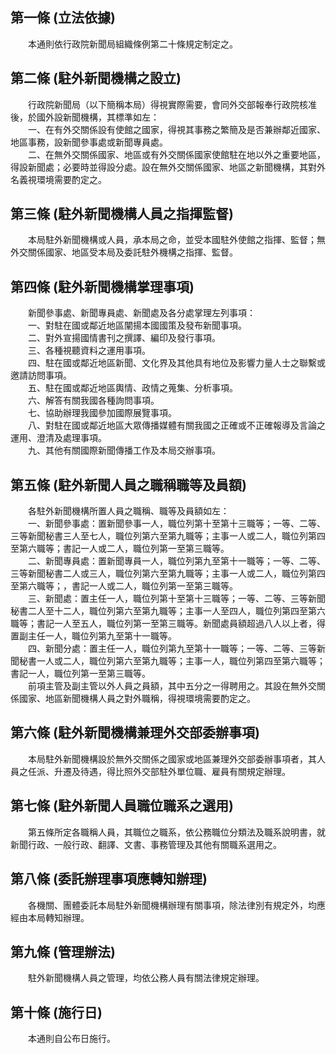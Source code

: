 第一條 (立法依據)
-----------------
　　本通則依行政院新聞局組織條例第二十條規定制定之。  


第二條 (駐外新聞機構之設立)
---------------------------
　　行政院新聞局（以下簡稱本局）得視實際需要，會同外交部報奉行政院核准後，於國外設新聞機構，其標準如左：  
　　一、在有外交關係設有使館之國家，得視其事務之繁簡及是否兼辦鄰近國家、地區事務，設新聞參事處或新聞專員處。  
　　二、在無外交關係國家、地區或有外交關係國家使館駐在地以外之重要地區，得設新聞處；必要時並得設分處。設在無外交關係國家、地區之新聞機構，其對外名義視環境需要酌定之。  


第三條 (駐外新聞機構人員之指揮監督)
-----------------------------------
　　本局駐外新聞機構或人員，承本局之命，並受本國駐外使館之指揮、監督；無外交關係國家、地區受本局及委託駐外機構之指揮、監督。  


第四條 (駐外新聞機構掌理事項)
-----------------------------
　　新聞參事處、新聞專員處、新聞處及各分處掌理左列事項：  
　　一、對駐在國或鄰近地區闡揚本國國策及發布新聞事項。  
　　二、對外宣揚國情書刊之撰譯、編印及發行事項。  
　　三、各種視聽資料之運用事項。  
　　四、駐在國或鄰近地區新聞、文化界及其他具有地位及影響力量人士之聯繫或邀請訪問事項。  
　　五、駐在國或鄰近地區輿情、政情之蒐集、分析事項。  
　　六、解答有關我國各種詢問事項。  
　　七、協助辦理我國參加國際展覽事項。  
　　八、對駐在國或鄰近地區大眾傳播媒體有關我國之正確或不正確報導及言論之運用、澄清及處理事項。  
　　九、其他有關國際新聞傳播工作及本局交辦事項。  


第五條 (駐外新聞人員之職稱職等及員額)
-------------------------------------
　　各駐外新聞機構所置人員之職稱、職等及員額如左：  
　　一、新聞參事處：置新聞參事一人，職位列第十至第十三職等；一等、二等、三等新聞秘書三人至七人，職位列第六至第九職等；主事一人或二人，職位列第四至第六職等；書記一人或二人，職位列第一至第三職等。  
　　二、新聞專員處：置新聞專員一人，職位列第九至第十一職等；一等、二等、三等新聞秘書二人或三人，職位列第六至第九職等；主事一人或二人，職位列第四至第六職等；，書記一人或二人，職位列第一至第三職等。  
　　三、新聞處：置主任一人，職位列第十至第十三職等；一等、二等、三等新聞秘書二人至十二人，職位列第六至第九職等；主事一人至四人，職位列第四至第六職等；書記一人至五人，職位列第一至第三職等。新聞處員額超過八人以上者，得置副主任一人，職位列第九至第十一職等。  
　　四、新聞分處：置主任一人，職位列第九至第十一職等；一等、二等、三等新聞秘書一人或二人，職位列第六至第九職等；主事一人，職位列第四至第六職等；書記一人，職位列第一至第三職等。  
　　前項主管及副主管以外人員之員額，其中五分之一得聘用之。其設在無外交關係國家、地區新聞機構人員之對外職稱，得視環境需要酌定之。  


第六條 (駐外新聞機構兼理外交部委辦事項)
---------------------------------------
　　本局駐外新聞機構設於無外交關係之國家或地區兼理外交部委辦事項者，其人員之任派、升遷及待遇，得比照外交部駐外單位職、雇員有關規定辦理。  


第七條 (駐外新聞人員職位職系之選用)
-----------------------------------
　　第五條所定各職稱人員，其職位之職系，依公務職位分類法及職系說明書，就新聞行政、一般行政、翻譯、文書、事務管理及其他有關職系選用之。  


第八條 (委託辦理事項應轉知辦理)
-------------------------------
　　各機關、團體委託本局駐外新聞機構辦理有關事項，除法律別有規定外，均應經由本局轉知辦理。  


第九條 (管理辦法)
-----------------
　　駐外新聞機構人員之管理，均依公務人員有關法律規定辦理。  


第十條 (施行日)
---------------
　　本通則自公布日施行。